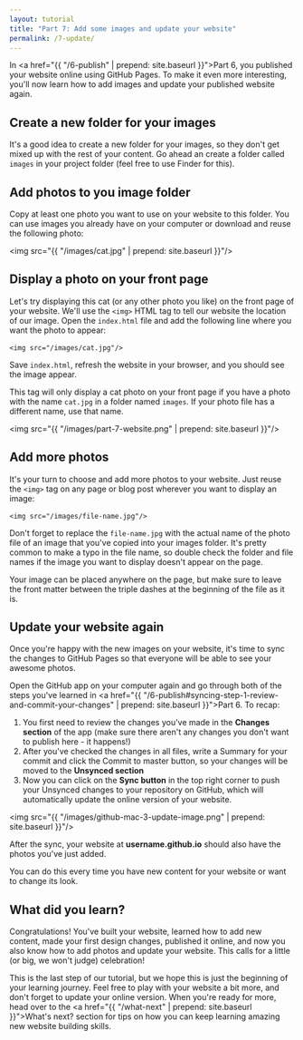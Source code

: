 ```yaml
---
layout: tutorial
title: "Part 7: Add some images and update your website"
permalink: /7-update/
---
```


In <a href="{{ "/6-publish" | prepend: site.baseurl }}">Part 6</a>, you published your website online using GitHub Pages. To make it even more interesting, you'll now learn how to add images and update your published website again.

## Create a new folder for your images

It's a good idea to create a new folder for your images, so they don't get mixed up with the rest of your content. Go ahead an create a folder called `images` in your project folder (feel free to use Finder for this).

## Add photos to you image folder

Copy at least one photo you want to use on your website to this folder. You can use images you already have on your computer or download and reuse the following photo:

<img src="{{ "/images/cat.jpg" | prepend: site.baseurl }}"/>

## Display a photo on your front page

Let's try displaying this cat (or any other photo you like) on the front page of your website. We'll use the `<img>` HTML tag to tell our website the location of our image. Open the `index.html` file and add the following line where you want the photo to appear:

	<img src="/images/cat.jpg"/>

Save `index.html`, refresh the website in your browser, and you should see the image appear.

This tag will only display a cat photo on your front page if you have a photo with the name `cat.jpg` in a folder named `images`. If your photo file has a different name, use that name. 

<img src="{{ "/images/part-7-website.png" | prepend: site.baseurl }}"/>

## Add more photos

It's your turn to choose and add more photos to your website. Just reuse the `<img>` tag on any page or blog post wherever you want to display an image:

	<img src="/images/file-name.jpg"/> 

Don't forget to replace the `file-name.jpg` with the actual name of the photo file of an image that you've copied into your images folder. It's pretty common to make a typo in the file name, so double check the folder and file names if the image you want to display doesn't appear on the page.

<div class="hint">
Your image can be placed anywhere on the page, but make sure to leave the front matter between the triple dashes at the beginning of the file as it is.
</div>

## Update your website again

Once you're happy with the new images on your website, it's time to sync the changes to GitHub Pages so that everyone will be able to see your awesome photos. 

Open the GitHub app on your computer again and go through both of the steps you've learned in <a href="{{ "/6-publish#syncing-step-1-review-and-commit-your-changes" | prepend: site.baseurl }}">Part 6</a>. To recap:

<ol>
	<li>You first need to review the changes you've made in the <strong>Changes section</strong> of the app (make sure there aren't any changes you don't want to publish here - it happens!)</li>
	<li>After you've checked the changes in all files, write a Summary for your commit and click the Commit to master button, so your changes will be moved to the <strong>Unsynced section</strong></li>
	<li>Now you can click on the <strong>Sync button</strong> in the top right corner to push your Unsynced changes to your repository on GitHub, which will automatically update the online version of your website.</li>
</ol>

<img src="{{ "/images/github-mac-3-update-image.png" | prepend: site.baseurl }}"/>

After the sync, your website at **username.github.io** should also have the photos you've just added. 

You can do this every time you have new content for your website or want to change its look.

<div class="recap">
<h2>What did you learn?</h2>
Congratulations! You've built your website, learned how to add new content, made your first design changes, published it online, and now you also know how to add photos and update your website. This calls for a little (or big, we won't judge) celebration!
</div>

This is the last step of our tutorial, but we hope this is just the beginning of your learning journey. Feel free to play with your website a bit more, and don't forget to update your online version. When you're ready for more, head over to the <a href="{{ "/what-next" | prepend: site.baseurl }}">What's next?</a> section for tips on how you can keep learning amazing new website building skills. 
